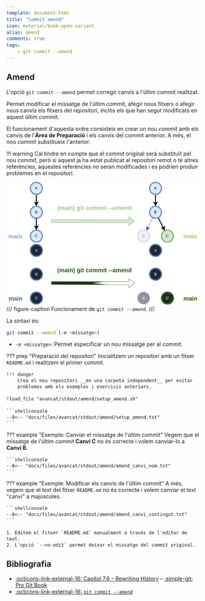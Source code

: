 ```yaml
---
template: document.html
title: "Commit amend"
icon: material/book-open-variant
alias: amend
comments: true
tags:
    - git commit --amend
---
```


## Amend
L'opció `git commit --amend` permet corregir canvis a l'últim commit realitzat.

Permet modificar el missatge de l'últim commit, afegir nous fitxers o afegir
nous canvis els fitxers del repositori, inclòs els que han segut modificats en aquest últim commit.

El funcionament d'aquesta ordre consisteix en crear un nou _commit_ amb els canvis de l'__Àrea de Preparació__
i els canvis del commit anterior. A més, el nou _commit_ substitueix l'anterior.

!!! warning
    Cal tindre en compte que el _commit_ original serà substituït pel nou _commit_,
    però si aquest ja ha estat publicat al repositori remot o té altres referències,
    aquestes referències no seran modificades i es podrien produir problemes
    en el repositori.

![Funcionament de git commit --amend](img/amend/amend.light.png#only-light)
![Funcionament de git commit --amend](img/amend/amend.dark.png#only-dark)
/// figure-caption
Funcionament de `git commit --amend`.
///


La sintaxi és:
```bash
git commit --amend [-m <missatge>]
```

- `-m <missatge>`: Permet especificar un nou missatge per al commit.

??? prep "Preparació del repositori"
    Inicialitzem un repositori amb un fitxer `README.md` i realitzem el primer commit.

    !!! danger
        Crea el nou repositori __en una carpeta independent__ per evitar
        problemes amb els exemples i exercicis anteriors.

    !load_file "avancat/stdout/amend/setup_amend.sh"

    ```shellconsole
    --8<-- "docs/files/avancat/stdout/amend/setup_amend.txt"
    ```

??? example "Exemple: Canviar el missatge de l'últim commit"
    Vegem que el missatge de l'últim _commit_ __Canvi C__ no és correcte
    i volem canviar-lo a __Canvi B__.

    ```shellconsole
    --8<-- "docs/files/avancat/stdout/amend/amend_canvi_nom.txt"
    ```

??? example "Exemple: Modificar els canvis de l'últim commit"
    A més, vegem que el text del fitxer `README.md` no és correcte
    i volem canviar el text "canvi" a majúscules.

    ```shellconsole
    --8<-- "docs/files/avancat/stdout/amend/amend_canvi_contingut.txt"
    ```

    1. Editem el fitxer `README.md` manualment a través de l'editor de text.
    2. L'opció `--no-edit` permet deixar el missatge del commit original.

## Bibliografia
- [:octicons-link-external-16: Capítol 7.6 – Rewriting History](https://git-scm.com/book/id/v2/Git-Tools-Rewriting-History) – [:simple-git: Pro Git Book](https://git-scm.com/book/en/v2)
- [:octicons-link-external-16: `git commit --amend`](https://git-scm.com/docs/git-commit#Documentation/git-commit.txt-code--amendcode)
